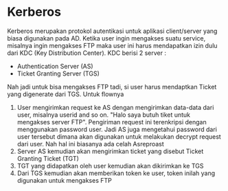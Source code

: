 # Kerberos
Kerberos merupakan protokol autentikasi untuk aplikasi client/server yang biasa digunakan pada AD. Ketika user ingin mengakses suatu service, misalnya ingin mengakses FTP maka user ini harus mendapatkan izin dulu dari KDC (Key Distribution Center). KDC berisi 2 server :
* Authentication Server (AS)
* Ticket Granting Server (TGS)

Nah jadi untuk bisa mengakses FTP tadi, si user harus mendaptkan Ticket yang digenerate dari TGS. Untuk flownya

1. User mengirimkan request ke AS dengan mengirimkan data-data dari user, misalnya userid and so on. "Halo saya butuh tiket untuk mengakses server FTP". Pengiriman request ini terenkripsi dengan menggunakan password user. Jadi AS juga mengetahui password dari user tersebut dimana akan digunakan untuk melakukan decrypt request dari user. Nah hal ini biasanya ada celah Asreproast
2. Server AS kemudian akan mengirimkan ticket yang disebut Ticket Granting Ticket (TGT)
3. TGT yang didapatkan oleh user kemudian akan dikirimkan ke TGS
4. Dari TGS kemudian akan memberikan token ke user, token inilah yang digunakan untuk mengakses FTP